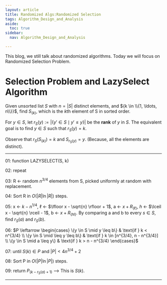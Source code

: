 ```yaml
---
layout: article
title: Randomized Algs:Randomized Selection
tags: Algorithm_Design_and_Analysis
aside:
  toc: true
sidebar:
  nav: Algorithm_Design_and_Analysis

---
```


This blog, we still talk about randomized algorithms. Today we will focus on Randomized Selection Problem.

<!--more-->

# Selection Problem and LazySelect Algorithm

Given unsorted list $S$ with $n = \vert S \vert$ distinct elements, and ${k \in \\{1, \ldots, n\\}}$, find ${S_{(k)}}$, which is the $k$th element of S in sorted order.

For $y \in S$, let $r_S(y) := \vert \{y' \in S \mid y' \leq y\} \vert$ be the **rank** of $y$ in $S$. The equivalent goal is to find $y \in S$ such that $r_S(y) = k$.

Observe that $r_S(S_{(k)}) = k$ and $S_{r_S(y)} = y$. (Because, all the elements are distinct).

******

   01: function LAZYSELECT(S, k) 

   02:     repeat 

   03:         R ← random ${n^{3/4}}$ elements from S, picked uniformly at random with replacement. 

   04:         Sort R in $O(\vert R \vert \ln \vert R \vert)$ steps. 

   05: 	x ← $k - n^{1/4}$, $\ell$ ← $\lfloor x - \sqrt{n} \rfloor + 1$, a ← $x + R_{(\ell)}$, $h$ ← $\lceil x - \sqrt{n} \rceil - 1$, b ← $x + R_{(hl)}$. 	      By comparing a and b to every $s \in S$, find $r_S(a)$ and $r_S(b)$. 

   06:         $P \leftarrow \begin{cases}       \{y \in S \mid y \leq b\} & \text{if } k < n^{3/4} \\       \{y \in S \mid \leq y \leq b\} & \text{if } k \in [n^{3/4}, n - n^{3/4}] \\       \{y \in S \mid a \leq y\} & \text{if } k > n - n^{3/4}       \end{cases}$ 

   07:     until $S(k) \in P$ and $\vert P \vert < 4n^{3/4} + 2$ 

   08:     Sort P in $O(\vert P \vert \ln \vert P \vert)$ steps. 

   09:     return $P_{(k-r_S(a)+1)}$  ⟶ This is $S(k)$.

******

